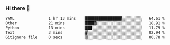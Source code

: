 ### Hi there 👋

<!--START_SECTION:waka-->

```txt
YAML               1 hr 13 mins    ████████████████░░░░░░░░░   64.61 %
Other              21 mins         ████▓░░░░░░░░░░░░░░░░░░░░   18.91 %
Python             13 mins         ███░░░░░░░░░░░░░░░░░░░░░░   11.79 %
Text               3 mins          ▓░░░░░░░░░░░░░░░░░░░░░░░░   02.94 %
GitIgnore file     0 secs          ▒░░░░░░░░░░░░░░░░░░░░░░░░   00.78 %
```

<!--END_SECTION:waka-->

<!--
**Jonas-VanHaeken/Jonas-VanHaeken** is a ✨ _special_ ✨ repository because its `README.md` (this file) appears on your GitHub profile.

Here are some ideas to get you started:

- 🔭 I’m currently working on ...
- 🌱 I’m currently learning ...
- 👯 I’m looking to collaborate on ...
- 🤔 I’m looking for help with ...
- 💬 Ask me about ...
- 📫 How to reach me: ...
- 😄 Pronouns: ...
- ⚡ Fun fact: ...
-->
